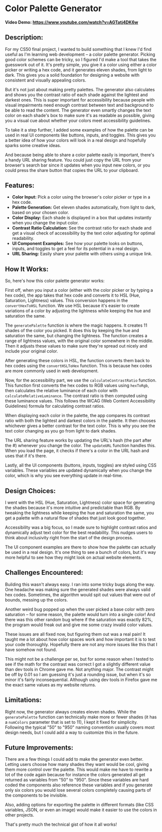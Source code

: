 # Color Palette Generator

#### Video Demo: <https://www.youtube.com/watch?v=AGTatj4DK6w>
## Description:

For my CS50 final project, I wanted to build something that I knew I'd find useful as I'm learning web development – a color palette generator. Picking good color schemes can be tricky, so I figured I'd make a tool that takes the guesswork out of it. It's pretty simple, you give it a color using either a color picker or writing a hex code, and it generates eleven shades, from light to dark. This gives you a solid foundation for designing a website with consistent and visually appealing colors.

But it's not just about making pretty palettes. The generator also calculates and shows you the contrast ratio of each shade against the lightest and darkest ones. This is super important for accessibility because people with visual impairments need enough contrast between text and background to be able to read the content. The generator even smartly changes the text color on each shade's box to make sure it's as readable as possible, giving you a visual cue about whether your colors meet accessibility guidelines.

To take it a step further, I added some examples of how the palette can be used in real UI components like buttons, inputs, and toggles. This gives you a better idea of how your colors will look in a real design and hopefully sparks some creative ideas.

And because being able to share a color palette easily is important, there's a handy URL sharing feature. You could just copy the URL from your browser's search bar since it updates when you input new colors, or you could press the share button that copies the URL to your clipboard.

## Features:

- **Color Input:** Pick a color using the browser's color picker or type in a hex code.
- **Palette Generation:** Get eleven shades automatically, from light to dark, based on your chosen color.
- **Color Display:** Each shade is displayed in a box that updates instantly when you change the input color.
- **Contrast Ratio Calculation:** See the contrast ratio for each shade and get a visual check of accessibility by the text color adjusting for optimal readability.
- **UI Component Examples:** See how your palette looks on buttons, inputs, and toggles to get a feel for its potential in a real design.
- **URL Sharing:** Easily share your palette with others using a unique link.

## How It Works:

So, here's how this color palette generator works:

First off, when you input a color (either with the color picker or by typing a hex code), the app takes that hex code and converts it to HSL (Hue, Saturation, Lightness) values. This conversion happens in the `convertHexToHSL` function. We use HSL because it's easier to create variations of a color by adjusting the lightness while keeping the hue and saturation the same.

The `generatePalette` function is where the magic happens. It creates 11 shades of the color you picked. It does this by keeping the hue and saturation the same, but changing the lightness. The function creates a range of lightness values, with the original color somewhere in the middle. Then it adjusts these values to make sure they're spread out nicely and include your original color.

After generating these colors in HSL, the function converts them back to hex codes using the `convertHSLToHex` function. This is because hex codes are more commonly used in web development.

Now, for the accessibility part, we use the `calculateContrastRatio` function. This function first converts the hex codes to RGB values using `hexToRgb`, then calculates the relative luminance of each color with `calculateRelativeLuminance`. The contrast ratio is then computed using these luminance values. This follows the WCAG (Web Content Accessibility Guidelines) formula for calculating contrast ratios.

When displaying each color in the palette, the app compares its contrast ratio with both the lightest and darkest colors in the palette. It then chooses whichever gives a better contrast for the text color. This is why you see the text color changing as you go from light to dark shades.

The URL sharing feature works by updating the URL's hash (the part after the #) whenever you change the color. The `updateURL` function handles this. When you load the page, it checks if there's a color in the URL hash and uses that if it's there.

Lastly, all the UI components (buttons, inputs, toggles) are styled using CSS variables. These variables are updated dynamically when you change the color, which is why you see everything update in real-time.

## Design Choices:

I went with the HSL (Hue, Saturation, Lightness) color space for generating the shades because it's more intuitive and predictable than RGB. By tweaking the lightness while keeping the hue and saturation the same, you get a palette with a natural flow of shades that just look good together.

Accessibility was a big focus, so I made sure to highlight contrast ratios and dynamically adjust text color for the best readability. This nudges users to think about inclusivity right from the start of the design process.

The UI component examples are there to show how the palette can actually be used in a real design. It's one thing to see a bunch of colors, but it's way more helpful to see how they might look on actual website elements.

## Challenges Encountered:

Building this wasn't always easy. I ran into some tricky bugs along the way. One headache was making sure the generated shades were always valid hex codes. Sometimes, the algorithm would spit out values that were out of bounds, messing up the colors.

Another weird bug popped up when the user picked a base color with zero saturation – for some reason, the palette would turn into a single color! And there was this other random bug where if the saturation was exactly 82%, the program would freak out and give me some crazy invalid color values.

These issues are all fixed now, but figuring them out was a real pain! It taught me a lot about how color spaces work and how important it is to test your code thoroughly. Hopefully there are not any more issues like this that I have somehow not found.

This might not be a challenge per se, but for some reason when I tested to see if the math for the contrast was correct I got a slightly different value than dev tools in Chrome gave me. Not anything major. The contrast might be off by 0.01 so I am guessing it's just a rounding issue, but when it's so minor it's fairly inconsequential. Although using dev tools in Firefox gave me the exact same values as my website returns.

## Limitations:

Right now, the generator always creates eleven shades. While the `generatePalette` function can technically make more or fewer shades (it has a `numColors` parameter that is set to 11), I kept it fixed for simplicity. Following the typical "50" to "950" naming convention usually covers most design needs, but I could add a way to customize this in the future.

## Future Improvements:

There are a few things I could add to make the generator even better. Letting users choose how many shades they want would be cool, giving them more control over the palette. This would make me have to rewrite a lot of the code again because for instance the colors generated all get returned as variables from "50" to "950". Since these variables are hard coded the components also reference these variables and if you generate only six colors you would lose several colors completely causing parts of the components to be invisible.

Also, adding options for exporting the palette in different formats (like CSS variables, JSON, or even an image) would make it easier to use the colors in other projects.

That's pretty much the technical gist of how it all works!